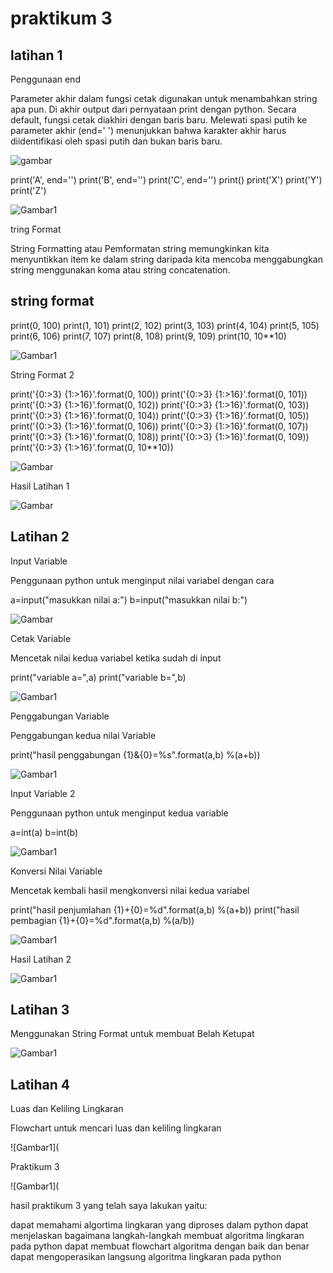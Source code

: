 # praktikum 3

## latihan 1

Penggunaan end

Parameter akhir dalam fungsi cetak digunakan untuk menambahkan string apa pun. Di akhir output dari pernyataan print dengan python. Secara default, fungsi cetak diakhiri dengan baris baru. Melewati spasi putih ke parameter akhir (end=' ') menunjukkan bahwa karakter akhir harus diidentifikasi oleh spasi putih dan bukan baris baru.

![gambar](gambar1.png)

print('A', end='') print('B', end='') print('C', end='') print() print('X') print('Y') print('Z') 

![Gambar1](gambar2.png)

tring Format

String Formatting atau Pemformatan string memungkinkan kita menyuntikkan item ke dalam string daripada kita mencoba menggabungkan string menggunakan koma atau string concatenation.

## string format
print(0, 100) print(1, 101) print(2, 102) print(3, 103) print(4, 104) print(5, 105) print(6, 106) print(7, 107) print(8, 108) print(9, 109) print(10, 10**10) 

![Gambar1](gambar.png)

String Format 2

print('{0:>3} {1:>16}'.format(0, 100)) print('{0:>3} {1:>16}'.format(0, 101)) print('{0:>3} {1:>16}'.format(0, 102)) print('{0:>3} {1:>16}'.format(0, 103)) print('{0:>3} {1:>16}'.format(0, 104)) print('{0:>3} {1:>16}'.format(0, 105)) print('{0:>3} {1:>16}'.format(0, 106)) print('{0:>3} {1:>16}'.format(0, 107)) print('{0:>3} {1:>16}'.format(0, 108)) print('{0:>3} {1:>16}'.format(0, 109)) print('{0:>3} {1:>16}'.format(0, 10**10))

![Gambar](gambar4.jpeg)

Hasil Latihan 1

![Gambar](gambar5.jpeg)

## Latihan 2

Input Variable

Penggunaan python untuk menginput nilai variabel dengan cara

a=input("masukkan nilai a:") b=input("masukkan nilai b:")

![Gambar](gambar6.jpeg)

Cetak Variable

Mencetak nilai kedua variabel ketika sudah di input

print("variable a=",a) print("variable b=",b)

![Gambar1](gambar7.jpeg)

Penggabungan Variable

Penggabungan kedua nilai Variable

print("hasil penggabungan {1}&{0}=%s".format(a,b) %(a+b))

![Gambar1](gambar8.jpeg)

Input Variable 2

Penggunaan python untuk menginput kedua variable

a=int(a) b=int(b) 

![Gambar1](gambar9.jpeg)

Konversi Nilai Variable

Mencetak kembali hasil mengkonversi nilai kedua variabel

print("hasil penjumlahan {1}+{0}=%d".format(a,b) %(a+b)) print("hasil pembagian {1}+{0}=%d".format(a,b) %(a/b))

![Gambar1](gambar10.jpeg)

Hasil Latihan 2

![Gambar1](gambar11.jpeg)

## Latihan 3

Menggunakan String Format untuk membuat Belah Ketupat 

![Gambar1](gambar12.jpeg)

## Latihan 4

Luas dan Keliling Lingkaran

Flowchart untuk mencari luas dan keliling lingkaran

![Gambar1](

Praktikum 3

![Gambar1](

hasil praktikum 3 yang telah saya lakukan yaitu:

dapat memahami algortima lingkaran yang diproses dalam python
dapat menjelaskan bagaimana langkah-langkah membuat algoritma lingkaran pada python
dapat membuat flowchart algoritma dengan baik dan benar
dapat mengoperasikan langsung algoritma lingkaran pada python

